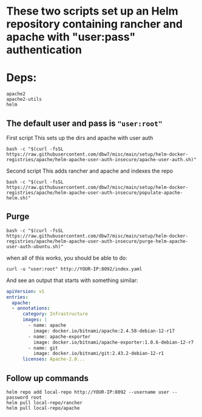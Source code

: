 # These two scripts set up an Helm repository containing rancher and apache with "user:pass" authentication

# Deps:
```
apache2
apache2-utils
helm
```

## The default user and pass is `"user:root"`

First script
This sets up the dirs and apache with user auth
```
bash -c "$(curl -fsSL https://raw.githubusercontent.com/dbw7/misc/main/setup/helm-docker-registries/apache/helm-apache-user-auth-insecure/apache-user-auth.sh)"
```

Second script
This adds rancher and apache and indexes the repo
```
bash -c "$(curl -fsSL https://raw.githubusercontent.com/dbw7/misc/main/setup/helm-docker-registries/apache/helm-apache-user-auth-insecure/populate-apache-helm.sh)"
```

## Purge
```
bash -c "$(curl -fsSL https://raw.githubusercontent.com/dbw7/misc/main/setup/helm-docker-registries/apache/helm-apache-user-auth-insecure/purge-helm-apache-user-auth-ubuntu.sh)"
```

when all of this works, you should be able to do:
```
curl -u "user:root" http://YOUR-IP:8092/index.yaml
```
And see an output that starts with something similar:
```yaml
apiVersion: v1
entries:
  apache:
  - annotations:
      category: Infrastructure
      images: |
        - name: apache
          image: docker.io/bitnami/apache:2.4.58-debian-12-r17
        - name: apache-exporter
          image: docker.io/bitnami/apache-exporter:1.0.6-debian-12-r7
        - name: git
          image: docker.io/bitnami/git:2.43.2-debian-12-r1
      licenses: Apache-2.0...
```

## Follow up commands
```
helm repo add local-repo http://YOUR-IP:8092 --username user --password root
helm pull local-repo/rancher
helm pull local-repo/apache
```

